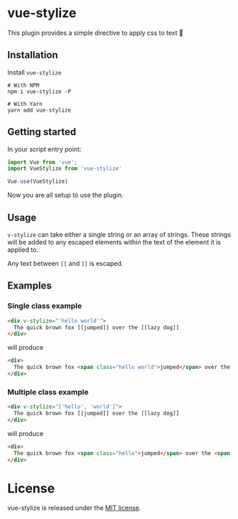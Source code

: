 # vue-stylize
This plugin provides a simple directive to apply css to text 🙂

## Installation
Install `vue-stylize`

```
# With NPM
npm i vue-stylize -P

# With Yarn
yarn add vue-stylize
```

## Getting started
In your script entry point:

```js
import Vue from 'vue';
import VueStylize from 'vue-stylize'

Vue.use(VueStylize)
```
Now you are all setup to use the plugin.

## Usage

`v-stylize` can take either a single string or an array of strings. These strings will be added to any escaped elements within the text of the element it is applied to.

Any text between `[[` and `]]` is escaped.

## Examples

### Single class example
```html
<div v-stylize="'hello world'">
  The quick brown fox [[jumped]] over the [[lazy dog]]
</div>
```
will produce 
```html
<div>
  The quick brown fox <span class="hello world">jumped</span> over the <span class="hello world">lazy dog</span>
</div>
```

### Multiple class example
```html
<div v-stylize="['hello', 'world']">
  The quick brown fox [[jumped]] over the [[lazy dog]]
</div>
```
will produce 
```html
<div>
  The quick brown fox <span class="hello">jumped</span> over the <span class="world">lazy dog</span>
</div>
```


# License

vue-stylize is released under the [MIT license](http://opensource.org/licenses/MIT).
